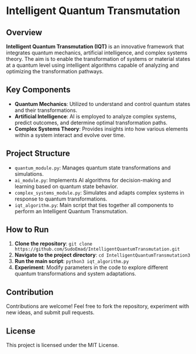 # Intelligent Quantum Transmutation

## Overview

**Intelligent Quantum Transmutation (IQT)** is an innovative framework that integrates quantum mechanics, artificial intelligence, and complex systems theory. The aim is to enable the transformation of systems or material states at a quantum level using intelligent algorithms capable of analyzing and optimizing the transformation pathways.

## Key Components

- **Quantum Mechanics**: Utilized to understand and control quantum states and their transformations.
- **Artificial Intelligence**: AI is employed to analyze complex systems, predict outcomes, and determine optimal transformation paths.
- **Complex Systems Theory**: Provides insights into how various elements within a system interact and evolve over time.

## Project Structure

- `quantum_module.py`: Manages quantum state transformations and simulations.
- `ai_module.py`: Implements AI algorithms for decision-making and learning based on quantum state behavior.
- `complex_systems_module.py`: Simulates and adapts complex systems in response to quantum transformations.
- `iqt_algorithm.py`: Main script that ties together all components to perform an Intelligent Quantum Transmutation.

## How to Run

1. **Clone the repository**:
`git clone https://github.com/SudoEmad/IntelligentQuantumTransmutation.git `
2. **Navigate to the project directory**:
`cd IntelligentQuantumTransmutation3`
3. **Run the main script**:
`python3 iqt_algorithm.py`
4. **Experiment**: Modify parameters in the code to explore different quantum transformations and system adaptations.

## Contribution

Contributions are welcome! Feel free to fork the repository, experiment with new ideas, and submit pull requests.

## License

This project is licensed under the MIT License.
